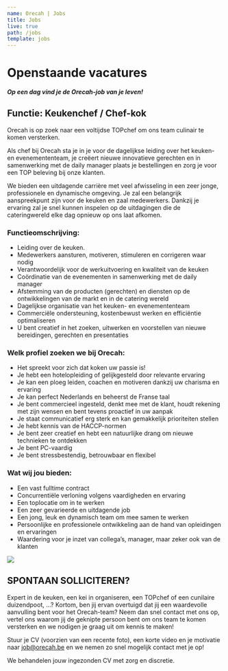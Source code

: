 ```yaml
---
name: Orecah | Jobs
title: Jobs
live: true
path: /jobs
template: jobs
---
```

# Openstaande vacatures

_**Op een dag vind je de Orecah-job van je leven!**_ 

## Functie: Keukenchef / Chef-kok

Orecah is op zoek naar een voltijdse TOPchef om ons team culinair te komen versterken.

Als chef bij Orecah sta je in je voor de dagelijkse leiding over het keuken- en evenemententeam, je creëert nieuwe innovatieve gerechten en in samenwerking met de daily manager plaats je bestellingen en zorg je voor een TOP beleving bij onze klanten. 

We bieden een uitdagende carrière met veel afwisseling in een zeer jonge, professionele en dynamische omgeving.  Je zal een belangrijk aanspreekpunt zijn voor de keuken en zaal medewerkers. Dankzij je ervaring zal je snel kunnen inspelen op de uitdagingen die de cateringwereld elke dag opnieuw op ons laat afkomen. 

### Functieomschrijving:

* Leiding over de keuken.
* Medewerkers aansturen, motiveren, stimuleren en corrigeren waar nodig
* Verantwoordelijk voor de werkuitvoering en kwaliteit van de keuken
* Coördinatie van de evenementen in samenwerking met de daily manager 
* Afstemming van de producten (gerechten) en diensten op de ontwikkelingen van de markt en in de catering wereld
* Dagelijkse organisatie van het keuken- en evenemententeam 
* Commerciële ondersteuning, kostenbewust werken en efficiëntie optimaliseren     
* U bent creatief in het zoeken, uitwerken en voorstellen van nieuwe bereidingen, gerechten en presentaties

### Welk profiel zoeken we bij Orecah:

* Het spreekt voor zich dat koken uw passie is!
* Je hebt een hotelopleiding of gelijkgesteld door relevante ervaring
* Je kan een ploeg leiden, coachen en motiveren dankzij uw charisma en ervaring
* Je kan perfect Nederlands en beheerst de Franse taal
* Je bent commercieel ingesteld, denkt mee met de klant, houdt rekening met zijn wensen en bent tevens proactief in uw aanpak
* Je staat communicatief erg sterk en kan gemakkelijk prioriteiten stellen
* Je hebt kennis van de HACCP-normen
* Je bent zeer creatief en hebt een natuurlijke drang om nieuwe technieken te ontdekken
* Je bent PC-vaardig
* Je bent stressbestendig, betrouwbaar en flexibel

### Wat wij jou bieden:

* Een vast fulltime contract
* Concurrentiële verloning volgens vaardigheden en ervaring
* Een toplocatie om in te werken
* Een zeer gevarieerde en uitdagende job
* Een jong, leuk en dynamisch team om mee samen te werken
* Persoonlijke en professionele ontwikkeling aan de hand van opleidingen en ervaringen
* Waardering voor je inzet van collega’s, manager, maar zeker ook van de klanten

![](/assets/img/dreseren.jpg)

## SPONTAAN SOLLICITEREN?

Expert in de keuken, een kei in organiseren, een TOPchef of een cunilaire duizendpoot, ...? Kortom, ben jij ervan overtuigd dat jij een waardevolle aanvulling bent voor het Orecah-team? Neem dan snel contact met ons op, vertel ons waarom jij de geknipte persoon bent om ons team te komen versterken en we nodigen je graag uit om kennis te maken! 

Stuur  je CV (voorzien van een recente foto), een korte video en je motivatie naar job@orecah.be en we nemen zo snel mogelijk contact met je op!

We behandelen jouw ingezonden CV met zorg en discretie.
